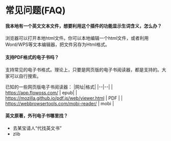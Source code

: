 
# 常见问题(FAQ)


#### 我本地有一个英文文本文件，想要利用这个插件的功能显示生词含义，怎么办？
浏览器可以打开本地html文件。你可以本地编辑一个html文件，或者利用Word/WPS等文本编辑器，把文件另存为Html格式。

#### 支持PDF格式的电子书吗？
支持常见的电子书格式。理论上，只要是网页版的电子书阅读器，都是支持的。大家可以自行搜索。

已知的一些网页版电子书阅读器：
|网址|格式|
|--|--|
| https://app.flowoss.com/ | epub|
| https://mozilla.github.io/pdf.js/web/viewer.html | PDF |
| https://webbrowsertools.com/mobi-reader/ | mobi |

#### 英文原著，外刊电子书哪里找？
* 去某宝请人“代找英文书”
* zlib
